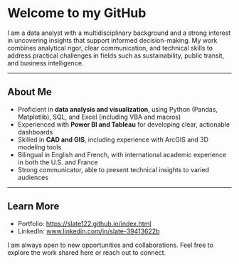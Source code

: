 # Welcome to my GitHub

I am a data analyst with a multidisciplinary background and a strong interest in uncovering insights that support informed decision-making. 
My work combines analytical rigor, clear communication, and technical skills to address practical challenges in fields such as sustainability, 
public transit, and business intelligence.

---

## About Me

- Proficient in **data analysis and visualization**, using Python (Pandas, Matplotlib), SQL, and Excel (including VBA and macros)
- Experienced with **Power BI and Tableau** for developing clear, actionable dashboards
- Skilled in **CAD and GIS**, including experience with ArcGIS and 3D modeling tools
- Bilingual in English and French, with international academic experience in both the U.S. and France
- Strong communicator, able to present technical insights to varied audiences

---

## Learn More

- Portfolio: https://slate122.github.io/index.html
- LinkedIn: www.linkedin.com/in/slate-39413622b 

I am always open to new opportunities and collaborations. Feel free to explore the work shared here or reach out to connect.
